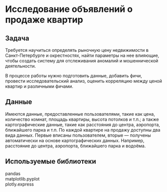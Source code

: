 # Исследование объявлений о продаже квартир

## Задача
Требуется научиться определять рыночную цену недвижимости в Санкт-Петербурге и окрестностях, найти параметры на нее влияющие, чтобы создать систему для отслеживания аномалий и мошеннической деятельности.

В процессе работы нужно подготовить данные, добавить фичи, провести исследовательский анализ, оценить корреляцию между ценой квартир и различными фичами.

## Данные  

Имеются данные, предоставленные пользователями, такие как цена, количество комнат, площадь квартиры, высота потолков и т.п.; а также картографические данные, такие как расстояния до центра, аэропорта, ближайшего парка и т.п.
По каждой квартире на продажу доступны два вида данных. Первые вписаны пользователем, вторые — получены автоматически на основе картографических данных. Например, расстояние до центра, аэропорта, ближайшего парка и водоёма. 

## Используемые библиотеки
pandas   
matplotlib.pyplot  
plotly.express
